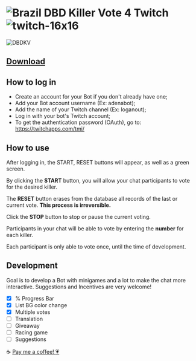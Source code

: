 # ![Brazil](https://user-images.githubusercontent.com/4658212/228728488-d20fa9a9-781e-45a8-b597-057211a485b0.png) DBD Killer Vote 4 Twitch ![twitch-16x16](https://user-images.githubusercontent.com/4658212/228728221-e39a28b0-4199-41a3-b433-0c4b09ad6aee.png)


<picture>
  <source media="(prefers-color-scheme: dark)" srcset="https://i.ibb.co/kgLLYbv/Screenshot-1.png">
  <source media="(prefers-color-scheme: light)" srcset="https://i.ibb.co/kgLLYbv/Screenshot-1.png">
  <img alt="DBDKV" src="https://i.ibb.co/kgLLYbv/Screenshot-1.png">
</picture>

## [Download](https://github.com/loganout/DBD_Killer_Vote_4_Twitch/archive/refs/heads/main.zip)

## How to log in
* Create an account for your Bot if you don't already have one;
* Add your Bot account username (Ex: adenabot);
* Add the name of your Twitch channel (Ex: loganout);
* Log in with your bot's Twitch account;
* To get the authentication password (OAuth), go to: https://twitchapps.com/tmi/

## How to use
After logging in, the START, RESET buttons will appear, as well as a green screen.

By clicking the **START** button, you will allow your chat participants to vote for the desired killer.

The **RESET** button erases from the database all records of the last or current vote. **This process is irreversible.**

Click the **STOP** button to stop or pause the current voting.

Participants in your chat will be able to vote by entering the **number** for each killer.

Each participant is only able to vote once, until the time of development.

## Development
Goal is to develop a Bot with minigames and a lot to make the chat more interactive. Suggestions and Incentives are very welcome!

- [x] % Progress Bar
- [x] List BG color change
- [x] Multiple votes
- [ ] Translation
- [ ] Giveaway
- [ ] Racing game
- [ ] Suggestions

:coffee: [Pay me a coffee! :heartpulse:](https://www.paypal.com/donate/?hosted_button_id=522YQG8LS9WBY)
